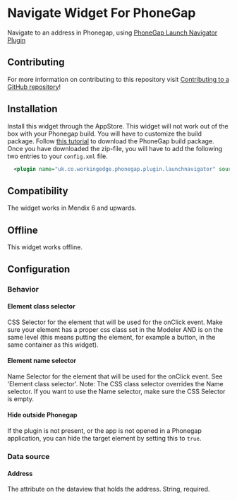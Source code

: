 # Navigate Widget For PhoneGap

Navigate to an address in Phonegap, using [PhoneGap Launch Navigator Plugin](https://github.com/dpa99c/phonegap-launch-navigator)

## Contributing

For more information on contributing to this repository visit
[Contributing to a GitHub repository](https://docs.mendix.com/howto6/Contributing+to+a+GitHub+repository)!

## Installation
Install this widget through the AppStore. This widget will not work out of the box with your Phonegap build. You will have to customize the build package. Follow [this tutorial](https://docs.mendix.com/refguide6/Customizing+PhoneGap+Build+packages) to download the PhoneGap build package. Once you have downloaded the zip-file, you will have to add the following two entries to your ``config.xml`` file.

```xml
  <plugin name="uk.co.workingedge.phonegap.plugin.launchnavigator" source="npm" version="2.9.11"/>
```

## Compatibility
The widget works in Mendix 6 and upwards.

## Offline
This widget works offline.

## Configuration

### Behavior

#### Element class selector

CSS Selector for the element that will be used for the onClick event. Make sure your element has a proper css class set in the Modeler AND is on the same level (this means putting the element, for example a button, in the same container as this widget).

#### Element name selector

Name Selector for the element that will be used for the onClick event. See 'Element class selector'. Note: The CSS class selector overrides the Name selector. If you want to use the Name selector, make sure the CSS Selector is empty.

#### Hide outside Phonegap

If the plugin is not present, or the app is not opened in a Phonegap application, you can hide the target element by setting this to ``true``.

### Data source

#### Address

The attribute on the dataview that holds the address. String, required.
